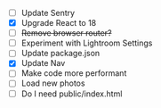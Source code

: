 - [ ] Update Sentry
- [x] Upgrade React to 18
- [ ] ~~Remove browser router?~~
- [ ] Experiment with Lightroom Settings
- [ ] Update package.json
- [x] Update Nav
- [ ] Make code more performant
- [ ] Load new photos
- [ ] Do I need public/index.html